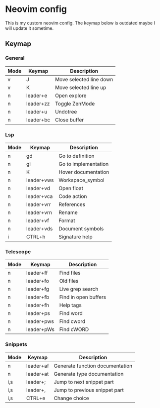 # Neovim config

This is my custom neovim config. The keymap below is outdated maybe I will update it sometime.

## Keymap

### General
| **Mode** | **Keymap**  | **Description**         |
|----------|-------------|-------------------------|
| v        | J           | Move selected line down |
| v        | K           | Move selected line up   |
| n        | leader+e    | Open explore            |
| n        | leader+zz   | Toggle ZenMode          |
| n        | leader+u    | Undotree                |
| n        | leader+bc   | Close buffer            |


### Lsp
| **Mode** | **Keymap**  | **Description**      |
|----------|-------------|----------------------|
| n        | gd          | Go to definition     |
| n        | gi          | Go to implementation |
| n        | K           | Hover documentation  |
| n        | leader+vws  | Workspace_symbol     |
| n        | leader+vd   | Open float           |
| n        | leader+vca  | Code action          |
| n        | leader+vrr  | References           |
| n        | leader+vrn  | Rename               |
| n        | leader+vf   | Format               |
| n        | leader+vds  | Document symbols     |
| i        | CTRL+h      | Signature help       |


### Telescope
| **Mode** | **Keymap**  | **Description**      |
|----------|-------------|----------------------|
| n        | leader+ff   | Find files           |
| n        | leader+fo   | Old files            |
| n        | leader+fg   | Live grep search     |
| n        | leader+fb   | Find in open buffers |
| n        | leader+fh   | Help tags            |
| n        | leader+ps   | Find word            |
| n        | leader+pws  | Find cword           |
| n        | leader+pWs  | Find cWORD           |


### Snippets
| **Mode** | **Keymap**  | **Description**                 |
|----------|-------------|---------------------------------|
| n        | leader+af   | Generate function documentation |
| n        | leader+at   | Generate type documentation     |
| i,s      | leader+;    | Jump to next snippet part       |
| i,s      | leader+,    | Jump to previous snippet part   |
| i,s      | CTRL+e      | Change choice                   |
